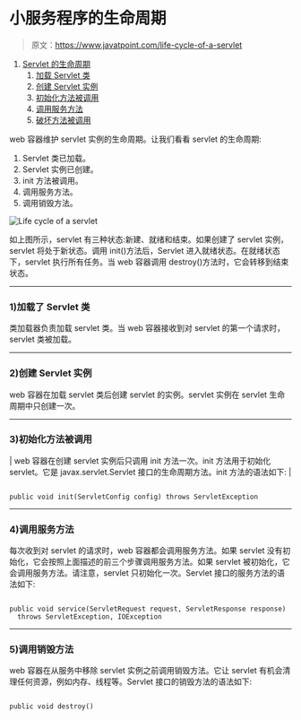 # 小服务程序的生命周期

> 原文：<https://www.javatpoint.com/life-cycle-of-a-servlet>

1.  [Servlet 的生命周期](#)
    1.  [加载 Servlet 类](#servletlifecycle1)
    2.  [创建 Servlet 实例](#servletlifecycle2)
    3.  [初始化方法被调用](#servletlifecycle3)
    4.  [调用服务方法](#servletlifecycle4)
    5.  [破坏方法被调用](#servletlifecycle5)

web 容器维护 servlet 实例的生命周期。让我们看看 servlet 的生命周期:

1.  Servlet 类已加载。
2.  Servlet 实例已创建。
3.  init 方法被调用。
4.  调用服务方法。
5.  调用销毁方法。

![Life cycle of a servlet](../img/aceb76345f22606be6333707547c3099.png)

如上图所示，servlet 有三种状态:新建、就绪和结束。如果创建了 servlet 实例，servlet 将处于新状态。调用 init()方法后，Servlet 进入就绪状态。在就绪状态下，servlet 执行所有任务。当 web 容器调用 destroy()方法时，它会转移到结束状态。

* * *

### 1)加载了 Servlet 类

类加载器负责加载 servlet 类。当 web 容器接收到对 servlet 的第一个请求时，servlet 类被加载。

* * *

### 2)创建 Servlet 实例

web 容器在加载 servlet 类后创建 servlet 的实例。servlet 实例在 servlet 生命周期中只创建一次。

* * *

### 3)初始化方法被调用

| web 容器在创建 servlet 实例后只调用 init 方法一次。init 方法用于初始化 servlet。它是 javax.servlet.Servlet 接口的生命周期方法。init 方法的语法如下: |

```

public void init(ServletConfig config) throws ServletException

```

* * *

### 4)调用服务方法

每次收到对 servlet 的请求时，web 容器都会调用服务方法。如果 servlet 没有初始化，它会按照上面描述的前三个步骤调用服务方法。如果 servlet 被初始化，它会调用服务方法。请注意，servlet 只初始化一次。Servlet 接口的服务方法的语法如下:

```

public void service(ServletRequest request, ServletResponse response) 
  throws ServletException, IOException

```

* * *

### 5)调用销毁方法

web 容器在从服务中移除 servlet 实例之前调用销毁方法。它让 servlet 有机会清理任何资源，例如内存、线程等。Servlet 接口的销毁方法的语法如下:

```

public void destroy()

```
